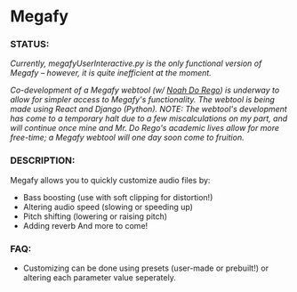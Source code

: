 # Megafy

### STATUS:

*Currently, megafyUserInteractive.py is the only functional version of Megafy – however, it is quite inefficient at the moment.*

*Co-development of a Megafy webtool (w/ [Noah Do Rego](https://github.com/NoahdoRegoUO)) is underway to allow for simpler access to Megafy's functionality. The webtool is being made using React and Django (Python). NOTE: The webtool's development has come to a temporary halt due to a few miscalculations on my part, and will continue once mine and Mr. Do Rego's academic lives allow for more free-time; a Megafy webtool will one day soon come to fruition.*

### DESCRIPTION:

Megafy allows you to quickly customize audio files by:
- Bass boosting (use with soft clipping for distortion!)
- Altering audio speed (slowing or speeding up)
- Pitch shifting (lowering or raising pitch)
- Adding reverb
And more to come!

### FAQ:

- Customizing can be done using presets (user-made or prebuilt!) or altering each parameter value seperately.